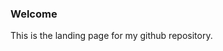### Welcome

This is the landing page for my github repository. 

<!--
**djps/djps** is a ✨ _special_ ✨ repository because its `README.md` (this file) appears on your GitHub profile.

<img align="right" src="https://github.com/kmt901/kmt901/blob/master/kaya_illustration.PNG" alt="Illustration of Kaya speaking at a conference with coding bubbles in background" width=350px height=465px/>

Here are some ideas to get you started:

- 🔭 I’m currently working on ...
- 🌱 I’m currently learning ...
- 👯 I’m looking to collaborate on ...
- 🤔 I’m looking for help with ...
- 💬 Ask me about ...
- 📫 How to reach me: Twitter [@david_sinden](twitter.com/david_sinden)
- 😄 Pronouns: ...
- ⚡ Fun fact: ...
-->



